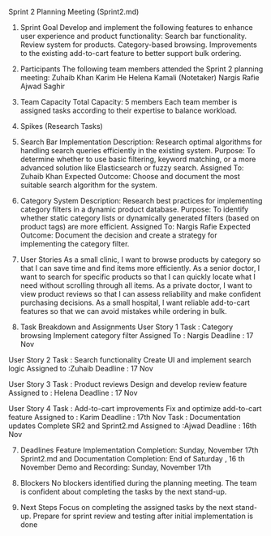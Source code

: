 Sprint 2 Planning Meeting (Sprint2.md)
1. Sprint Goal
Develop and implement the following features to enhance user experience and product functionality:
Search bar functionality.
Review system for products.
Category-based browsing.
Improvements to the existing add-to-cart feature to better support bulk ordering.

2. Participants
The following team members attended the Sprint 2 planning meeting:
Zuhaib Khan
Karim He
Helena Kamali (Notetaker)
Nargis Rafie
Ajwad Saghir

3. Team Capacity
Total Capacity: 5 members
Each team member is assigned tasks according to their expertise to balance workload.

4. Spikes (Research Tasks)
1. Search Bar Implementation
Description: Research optimal algorithms for handling search queries efficiently in the existing system.
Purpose: To determine whether to use basic filtering, keyword matching, or a more advanced solution like Elasticsearch or fuzzy search.
Assigned To: Zuhaib Khan
Expected Outcome: Choose and document the most suitable search algorithm for the system.
2. Category System
Description: Research best practices for implementing category filters in a dynamic product database.
Purpose: To identify whether static category lists or dynamically generated filters (based on product tags) are more efficient.
Assigned To: Nargis Rafie
Expected Outcome: Document the decision and create a strategy for implementing the category filter.


5. User Stories
As a small clinic, I want to browse products by category so that I can save time and find items more efficiently.
As a senior doctor, I want to search for specific products so that I can quickly locate what I need without scrolling through all items.
As a private doctor, I want to view product reviews so that I can assess reliability and make confident purchasing decisions.
As a small hospital, I want reliable add-to-cart features so that we can avoid mistakes while ordering in bulk.

6. Task Breakdown and Assignments
User Story 1  Task : Category browsing   Implement category filter  Assigned To : Nargis
Deadline : 17 Nov


User Story 2  Task : Search functionality
Create UI and implement search logic
Assigned to :Zuhaib
Deadline : 17 Nov

User Story 3  Task : Product reviews  Design and develop review feature
Assigned to : Helena
Deadline : 17 Nov

User Story 4 Task : Add-to-cart improvements
Fix and optimize add-to-cart feature
Assigned to : Karim
 Deadline : 17th Nov
 Task : Documentation updates
Complete SR2 and Sprint2.md
 Assigned to :Ajwad
 Deadline : 16th Nov


7. Deadlines
Feature Implementation Completion: Sunday, November 17th
Sprint2.md and Documentation Completion: End of  Saturday  , 16 th November 
Demo and Recording: Sunday, November 17th

8. Blockers
No blockers identified during the planning meeting. The team is confident about completing the tasks by the next stand-up.

9. Next Steps
Focus on completing the assigned tasks by the next stand-up.
Prepare for sprint review and testing after initial implementation is done
